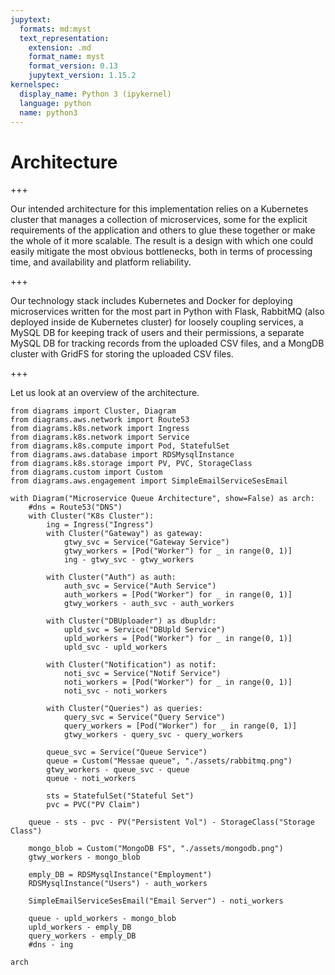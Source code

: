```yaml
---
jupytext:
  formats: md:myst
  text_representation:
    extension: .md
    format_name: myst
    format_version: 0.13
    jupytext_version: 1.15.2
kernelspec:
  display_name: Python 3 (ipykernel)
  language: python
  name: python3
---
```


# Architecture

+++

Our intended architecture for this implementation relies on a Kubernetes cluster that manages a collection of microservices, some for the explicit requirements of the application and others to glue these together or make the whole of it more scalable. The result is a design with which one could easily mitigate the most obvious bottlenecks, both in terms of processing time, and availability and platform reliability.

+++

Our technology stack includes Kubernetes and Docker for deploying microservices written for the most part in Python with Flask, RabbitMQ (also deployed inside de Kubernetes cluster) for loosely coupling services, a MySQL DB for keeping track of users and their permissions, a separate MySQL DB for tracking records from the uploaded CSV files, and a MongDB cluster with GridFS for storing the uploaded CSV files.

+++

Let us look at an overview of the architecture.

```{code-cell} ipython3
from diagrams import Cluster, Diagram
from diagrams.aws.network import Route53
from diagrams.k8s.network import Ingress
from diagrams.k8s.network import Service
from diagrams.k8s.compute import Pod, StatefulSet
from diagrams.aws.database import RDSMysqlInstance
from diagrams.k8s.storage import PV, PVC, StorageClass
from diagrams.custom import Custom
from diagrams.aws.engagement import SimpleEmailServiceSesEmail
```

```{code-cell} ipython3
with Diagram("Microservice Queue Architecture", show=False) as arch:
    #dns = Route53("DNS")
    with Cluster("K8s Cluster"):
        ing = Ingress("Ingress")
        with Cluster("Gateway") as gateway:
            gtwy_svc = Service("Gateway Service")
            gtwy_workers = [Pod("Worker") for _ in range(0, 1)]
            ing - gtwy_svc - gtwy_workers

        with Cluster("Auth") as auth:
            auth_svc = Service("Auth Service")
            auth_workers = [Pod("Worker") for _ in range(0, 1)]
            gtwy_workers - auth_svc - auth_workers

        with Cluster("DBUploader") as dbupldr:
            upld_svc = Service("DBUpld Service")
            upld_workers = [Pod("Worker") for _ in range(0, 1)]
            upld_svc - upld_workers

        with Cluster("Notification") as notif:
            noti_svc = Service("Notif Service")
            noti_workers = [Pod("Worker") for _ in range(0, 1)]
            noti_svc - noti_workers

        with Cluster("Queries") as queries:
            query_svc = Service("Query Service")
            query_workers = [Pod("Worker") for _ in range(0, 1)]
            gtwy_workers - query_svc - query_workers

        queue_svc = Service("Queue Service")
        queue = Custom("Messae queue", "./assets/rabbitmq.png")
        gtwy_workers - queue_svc - queue
        queue - noti_workers

        sts = StatefulSet("Stateful Set")
        pvc = PVC("PV Claim")

    queue - sts - pvc - PV("Persistent Vol") - StorageClass("Storage Class")

    mongo_blob = Custom("MongoDB FS", "./assets/mongodb.png")
    gtwy_workers - mongo_blob

    emply_DB = RDSMysqlInstance("Employment")
    RDSMysqlInstance("Users") - auth_workers

    SimpleEmailServiceSesEmail("Email Server") - noti_workers

    queue - upld_workers - mongo_blob
    upld_workers - emply_DB
    query_workers - emply_DB
    #dns - ing

arch
```

```{code-cell} ipython3

```

